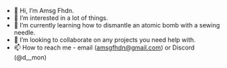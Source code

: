 - 👋 Hi, I’m Amsg Fhdn.
- 👀 I’m interested in a lot of things.
- 🌱 I’m currently learning how to dismantle an atomic bomb with a sewing needle.
- 💞️ I’m looking to collaborate on any projects you need help with.
- 📫 How to reach me - email (amsgfhdn@gmail.com) or Discord (@d__mon)

<!---
Amsg-Two/Amsg-Two is a ✨ special ✨ repository because its `README.md` (this file) appears on your GitHub profile.
You can click the Preview link to take a look at your changes.
--->
